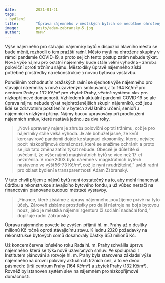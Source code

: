 ```yaml
---
date:         2021-01-11
tags:         
- bydlení
title:        "Úprava nájemného v městských bytech se nedotkne ohrožených skupin nájemníků"
image: 	      posts/adam-zabransky-5.jpg
author:       MHMP
---
```


Výše nájemného pro stávající nájemníky bytů v dispozici hlavního města se bude měnit, rozhodli o tom pražští radní. Město myslí na ohrožené skupiny v rámci pandemie COVID-19, a proto se jich tento postup zatím nebude týkat. Nová výše nájmu pro ostatní nájemníky bude stále velmi výhodná – zhruba poloviční oproti tržnímu nájmu. Město díky úpravě nájemného získá potřebné prostředky na rekonstrukce a novou bytovou výstavbu.

Pondělním rozhodnutím pražských radní se sjednotí výše nájemného pro stávající nájemníky s nově uzavřenými smlouvami, a to 164 Kč/m² pro centrum Prahy a 132 Kč/m² pro zbytek Prahy, včetně systému slev pro nízkopříjmové domácnosti. Vzhledem k aktuální pandemii COVID-19 se ale úprava nájmu nebude týkat nejohroženějších skupin nájemníků, což jsou lidé se zdravotním postižením v bytech zvláštního určení, senioři a nájemníci s nízkými příjmy. Nájmy budou upravovány při prodloužení nájemních smluv, které nastává jednou za dva roky. 

> „Nově upravený nájem je zhruba poloviční oproti tržnímu, což je pro nájemníky stále velká výhoda. Je ale bohužel jasné, že kvůli koronavirové pandemii dojde ke stagnaci ekonomiky, kterou nejvíce pocítí nízkopříjmové domácnosti, které se snažíme ochránit, a proto se jich tato změna zatím týkat nebude. Obecně je důležité si uvědomit, že výše nájmů magistrátních bytů se více než 17 let nezměnila. V roce 2003 bylo nájemné v magistrátních bytech nastaveno ve výši 56-73 Kč/m², což je nyní neudržitelné,” uvádí radní pro oblast bydlení a transparentnosti Adam Zábranský.

V tuto chvíli příjem z nájmů bytů není dostatečný na to, aby mohl financovat údržbu a rekonstrukce stávajícího bytového fondu, a už vůbec nestačí na financování plánované budoucí městské výstavby. 

> „Finance, které získáme z úpravy nájemného, použijeme právě na tyto účely. Zároveň získáme prostředky pro další nástroje na boj s bytovou nouzí, jako je městská nájemní agentura či sociální nadační fond,“ doplňuje radní Zábranský. 

Úprava nájemného povede ke zvýšení příjmů hl. m. Prahy až o desítky milionů Kč ročně oproti stávajícímu stavu. K lednu 2020 požadavky na rekonstrukce bytových domů dosahovaly částky 650 milionů Kč.

Už koncem června loňského roku Rada hl. m. Prahy schválila úpravu nájemného, která se týká nově uzavíraných smluv. Ve spolupráci s Institutem plánování a rozvoje hl. m. Prahy byla stanovena základní výše nájemného na úrovni poloviny aktuálních tržních cen, a to ve dvou pásmech: širší centrum Prahy (164 Kč/m²) a zbytek Prahy (132 Kč/m²). Rovněž byl stanoven systém slev na nájemném pro nízkopříjmové domácnosti.
